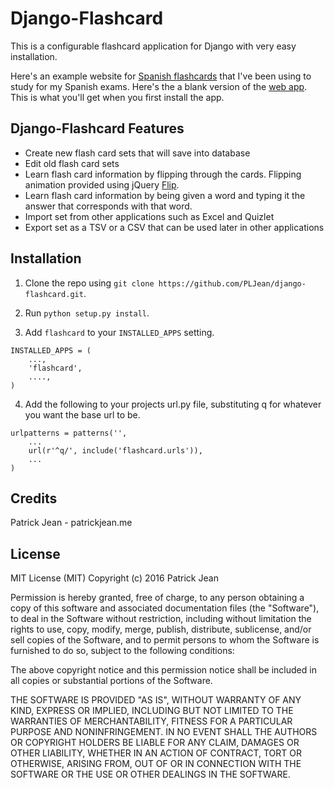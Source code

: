 # Django-Flashcard

This is a configurable flashcard application for Django with very easy installation.

Here's an example website for [Spanish flashcards](http://thespanishcards.com) that I've been using to study for my Spanish exams. Here's the a
blank version of the [web app](http://patrickjean.me/flashcard). This is what you'll get when you first install the app.

## Django-Flashcard Features

* Create new flash card sets that will save into database
* Edit old flash card sets
* Learn flash card information by flipping through the cards. Flipping animation provided using jQuery [Flip](https://nnattawat.github.io/flip/).
* Learn flash card information by being given a word and typing it the answer that corresponds with that word.
* Import set from other applications such as Excel and Quizlet
* Export set as a TSV or a CSV that can be used later in other applications

## Installation

1) Clone the repo using `git clone https://github.com/PLJean/django-flashcard.git`.

2) Run `python setup.py install`.

3) Add `flashcard` to your `INSTALLED_APPS` setting.

```
INSTALLED_APPS = (
    ...,
    'flashcard',
    ....,
)
```

4) Add the following to your projects url.py file, substituting q for whatever you want the base url to be.

```
urlpatterns = patterns('',
    ...
    url(r'^q/', include('flashcard.urls')),
    ...
)
```

## Credits

Patrick Jean - patrickjean.me

## License

MIT License (MIT) Copyright (c) 2016 Patrick Jean

Permission is hereby granted, free of charge, to any person obtaining a copy of this software and associated documentation files (the "Software"), to deal in the Software without restriction, including without limitation the rights to use, copy, modify, merge, publish, distribute, sublicense, and/or sell copies of the Software, and to permit persons to whom the Software is furnished to do so, subject to the following conditions:

The above copyright notice and this permission notice shall be included in all copies or substantial portions of the Software.

THE SOFTWARE IS PROVIDED "AS IS", WITHOUT WARRANTY OF ANY KIND, EXPRESS OR IMPLIED, INCLUDING BUT NOT LIMITED TO THE WARRANTIES OF MERCHANTABILITY, FITNESS FOR A PARTICULAR PURPOSE AND NONINFRINGEMENT. IN NO EVENT SHALL THE AUTHORS OR COPYRIGHT HOLDERS BE LIABLE FOR ANY CLAIM, DAMAGES OR OTHER LIABILITY, WHETHER IN AN ACTION OF CONTRACT, TORT OR OTHERWISE, ARISING FROM, OUT OF OR IN CONNECTION WITH THE SOFTWARE OR THE USE OR OTHER DEALINGS IN THE SOFTWARE.
